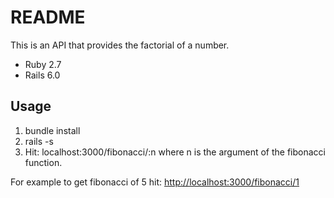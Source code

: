 # README
This is an API that provides the factorial of a number.
* Ruby 2.7
* Rails 6.0
## Usage
1. bundle install
2. rails -s
3. Hit: localhost:3000/fibonacci/:n
where n is the argument of the fibonacci function.

For example to get fibonacci of 5 hit:
[http://localhost:3000/fibonacci/1](http://localhost:3000/fibonacci/1)
